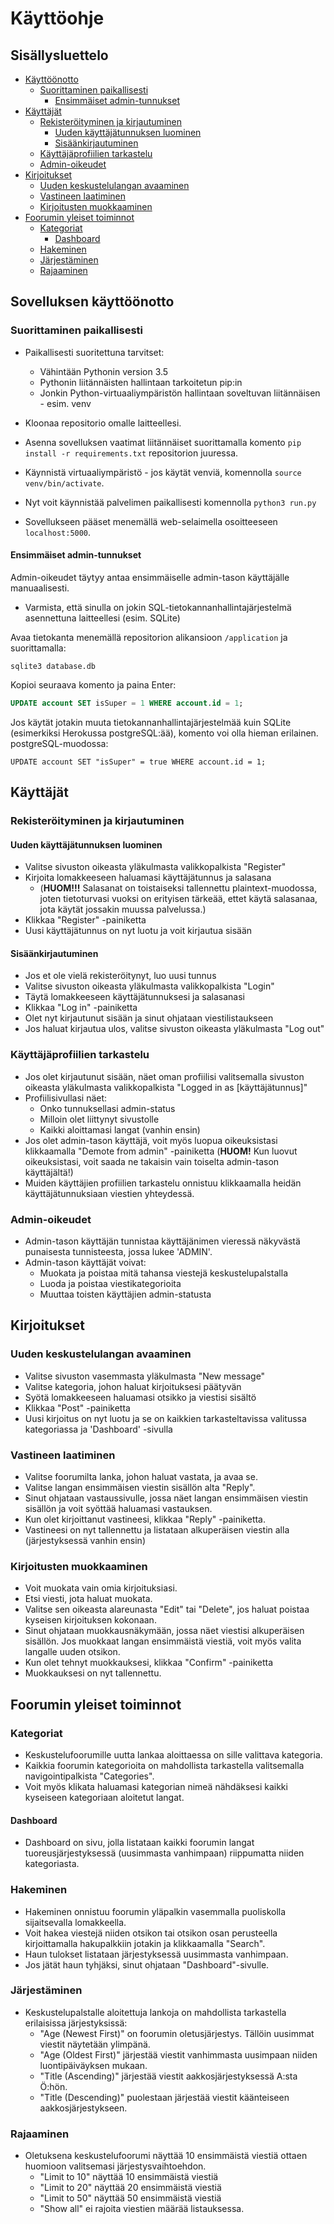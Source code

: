 # Käyttöohje

## Sisällysluettelo
- [Käyttöönotto](#sovelluksen-käyttöönotto)
  - [Suorittaminen paikallisesti](#suorittaminen-paikallisesti)
    - [Ensimmäiset admin-tunnukset](#ensimmäiset-admin-tunnukset)
- [Käyttäjät](#käyttäjät)
  - [Rekisteröityminen ja kirjautuminen](#rekisteröityminen-ja-kirjautuminen)
    - [Uuden käyttäjätunnuksen luominen](#uuden-käyttäjätunnuksen-luominen)
    - [Sisäänkirjautuminen](#sisäänkirjautuminen)
  - [Käyttäjäprofiilien tarkastelu](#käyttäjäprofiilien-tarkastelu)
  - [Admin-oikeudet](#admin-oikeudet)
- [Kirjoitukset](#kirjoitukset)
  - [Uuden keskustelulangan avaaminen](#uuden-keskustelulangan-avaaminen)
  - [Vastineen laatiminen](#vastineen-laatiminen)
  - [Kirjoitusten muokkaaminen](#kirjoitusten-muokkaaminen)
- [Foorumin yleiset toiminnot](#foorumin-yleiset-toiminnot)
  - [Kategoriat](#kategoriat)
    - [Dashboard](#dashboard)
  - [Hakeminen](#hakeminen)
  - [Järjestäminen](#järjestäminen)
  - [Rajaaminen](#rajaaminen)

## Sovelluksen käyttöönotto
### Suorittaminen paikallisesti
- Paikallisesti suoritettuna tarvitset:
  - Vähintään Pythonin version 3.5
  - Pythonin liitännäisten hallintaan tarkoitetun pip:in
  - Jonkin Python-virtuaaliympäristön hallintaan soveltuvan liitännäisen - esim. venv

- Kloonaa repositorio omalle laitteellesi.
- Asenna sovelluksen vaatimat liitännäiset suorittamalla komento ``pip install -r requirements.txt`` repositorion juuressa.
- Käynnistä virtuaaliympäristö - jos käytät venviä, komennolla ``source venv/bin/activate``.
- Nyt voit käynnistää palvelimen paikallisesti komennolla ``python3 run.py``
- Sovellukseen pääset menemällä web-selaimella osoitteeseen ``localhost:5000``.

#### Ensimmäiset admin-tunnukset
Admin-oikeudet täytyy antaa ensimmäiselle admin-tason käyttäjälle manuaalisesti.

  - Varmista, että sinulla on jokin SQL-tietokannanhallintajärjestelmä asennettuna laitteellesi (esim. SQLite)

Avaa tietokanta menemällä repositorion alikansioon ``/application`` ja suorittamalla:
```
sqlite3 database.db
```

Kopioi seuraava komento ja paina Enter: 
```SQL
UPDATE account SET isSuper = 1 WHERE account.id = 1;
```

Jos käytät jotakin muuta tietokannanhallintajärjestelmää kuin SQLite (esimerkiksi Herokussa postgreSQL:ää), komento voi olla hieman erilainen. postgreSQL-muodossa: 
```
UPDATE account SET "isSuper" = true WHERE account.id = 1;
```

## Käyttäjät
### Rekisteröityminen ja kirjautuminen
#### Uuden käyttäjätunnuksen luominen
- Valitse sivuston oikeasta yläkulmasta valikkopalkista "Register"
- Kirjoita lomakkeeseen haluamasi käyttäjätunnus ja salasana 
  - (**HUOM!!!** Salasanat on toistaiseksi tallennettu plaintext-muodossa, joten tietoturvasi vuoksi on erityisen tärkeää, ettet käytä salasanaa, jota käytät jossakin muussa palvelussa.)
- Klikkaa "Register" -painiketta
- Uusi käyttäjätunnus on nyt luotu ja voit kirjautua sisään

#### Sisäänkirjautuminen
- Jos et ole vielä rekisteröitynyt, luo uusi tunnus
- Valitse sivuston oikeasta yläkulmasta valikkopalkista "Login"
- Täytä lomakkeeseen käyttäjätunnuksesi ja salasanasi
- Klikkaa "Log in" -painiketta
- Olet nyt kirjautunut sisään ja sinut ohjataan viestilistaukseen
- Jos haluat kirjautua ulos, valitse sivuston oikeasta yläkulmasta "Log out"

### Käyttäjäprofiilien tarkastelu
- Jos olet kirjautunut sisään, näet oman profiilisi valitsemalla sivuston oikeasta yläkulmasta valikkopalkista "Logged in as [käyttäjätunnus]"
- Profiilisivullasi näet:
  - Onko tunnuksellasi admin-status
  - Milloin olet liittynyt sivustolle
  - Kaikki aloittamasi langat (vanhin ensin)
- Jos olet admin-tason käyttäjä, voit myös luopua oikeuksistasi klikkaamalla "Demote from admin" -painiketta (**HUOM!** Kun luovut oikeuksistasi, voit saada ne takaisin vain toiselta admin-tason käyttäjältä!)
- Muiden käyttäjien profiilien tarkastelu onnistuu klikkaamalla heidän käyttäjätunnuksiaan viestien yhteydessä.

### Admin-oikeudet
- Admin-tason käyttäjän tunnistaa käyttäjänimen vieressä näkyvästä punaisesta tunnisteesta, jossa lukee 'ADMIN'.
- Admin-tason käyttäjät voivat:
  - Muokata ja poistaa mitä tahansa viestejä keskustelupalstalla
  - Luoda ja poistaa viestikategorioita
  - Muuttaa toisten käyttäjien admin-statusta

## Kirjoitukset
### Uuden keskustelulangan avaaminen
- Valitse sivuston vasemmasta yläkulmasta "New message"
- Valitse kategoria, johon haluat kirjoituksesi päätyvän
- Syötä lomakkeeseen haluamasi otsikko ja viestisi sisältö
- Klikkaa "Post" -painiketta
- Uusi kirjoitus on nyt luotu ja se on kaikkien tarkasteltavissa valitussa kategoriassa ja 'Dashboard' -sivulla

### Vastineen laatiminen
- Valitse foorumilta lanka, johon haluat vastata, ja avaa se.
- Valitse langan ensimmäisen viestin sisällön alta "Reply".
- Sinut ohjataan vastaussivulle, jossa näet langan ensimmäisen viestin sisällön ja voit syöttää haluamasi vastauksen.
- Kun olet kirjoittanut vastineesi, klikkaa "Reply" -painiketta.
- Vastineesi on nyt tallennettu ja listataan alkuperäisen viestin alla (järjestyksessä vanhin ensin)

### Kirjoitusten muokkaaminen
- Voit muokata vain omia kirjoituksiasi.
- Etsi viesti, jota haluat muokata.
- Valitse sen oikeasta alareunasta "Edit" tai "Delete", jos haluat poistaa kyseisen kirjoituksen kokonaan.
- Sinut ohjataan muokkausnäkymään, jossa näet viestisi alkuperäisen sisällön. Jos muokkaat langan ensimmäistä viestiä, voit myös valita langalle uuden otsikon.
- Kun olet tehnyt muokkauksesi, klikkaa "Confirm" -painiketta
- Muokkauksesi on nyt tallennettu.

## Foorumin yleiset toiminnot
### Kategoriat
- Keskustelufoorumille uutta lankaa aloittaessa on sille valittava kategoria.
- Kaikkia foorumin kategorioita on mahdollista tarkastella valitsemalla navigointipalkista "Categories".
- Voit myös klikata haluamasi kategorian nimeä nähdäksesi kaikki kyseiseen kategoriaan aloitetut langat.

#### Dashboard
- Dashboard on sivu, jolla listataan kaikki foorumin langat tuoreusjärjestyksessä (uusimmasta vanhimpaan) riippumatta niiden kategoriasta.

### Hakeminen
- Hakeminen onnistuu foorumin yläpalkin vasemmalla puoliskolla sijaitsevalla lomakkeella.
- Voit hakea viestejä niiden otsikon tai otsikon osan perusteella kirjoittamalla hakupalkkiin jotakin ja klikkaamalla "Search".
- Haun tulokset listataan järjestyksessä uusimmasta vanhimpaan.
- Jos jätät haun tyhjäksi, sinut ohjataan "Dashboard"-sivulle.

### Järjestäminen
- Keskustelupalstalle aloitettuja lankoja on mahdollista tarkastella erilaisissa järjestyksissä:
  - "Age (Newest First)" on foorumin oletusjärjestys. Tällöin uusimmat viestit näytetään ylimpänä.
  - "Age (Oldest First)" järjestää viestit vanhimmasta uusimpaan niiden luontipäiväyksen mukaan.
  - "Title (Ascending)" järjestää viestit aakkosjärjestyksessä A:sta Ö:hön.
  - "Title (Descending)" puolestaan järjestää viestit käänteiseen aakkosjärjestykseen.

### Rajaaminen
- Oletuksena keskustelufoorumi näyttää 10 ensimmäistä viestiä ottaen huomioon valitsemasi järjestysvaihtoehdon.
  - "Limit to 10" näyttää 10 ensimmäistä viestiä
  - "Limit to 20" näyttää 20 ensimmäistä viestiä
  - "Limit to 50" näyttää 50 ensimmäistä viestiä
  - "Show all" ei rajoita viestien määrää listauksessa.
